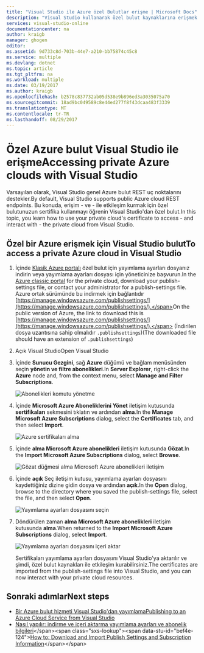 ```yaml
---
title: "Visual Studio ile Azure özel Bulutlar erişme | Microsoft Docs"
description: "Visual Studio kullanarak özel bulut kaynaklarına erişmek öğrenin."
services: visual-studio-online
documentationcenter: na
author: kraigb
manager: ghogen
editor: 
ms.assetid: 9d733c8d-703b-44e7-a210-bb75874c45c8
ms.service: multiple
ms.devlang: dotnet
ms.topic: article
ms.tgt_pltfrm: na
ms.workload: multiple
ms.date: 03/19/2017
ms.author: kraigb
ms.openlocfilehash: b2578c837732ab05d538e9b896ed3a3035075a70
ms.sourcegitcommit: 18ad9bc049589c8e44ed277f8f43dcaa483f3339
ms.translationtype: MT
ms.contentlocale: tr-TR
ms.lasthandoff: 08/29/2017
---
```

# <a name="accessing-private-azure-clouds-with-visual-studio"></a><span data-ttu-id="bef4e-103">Özel Azure bulut Visual Studio ile erişme</span><span class="sxs-lookup"><span data-stu-id="bef4e-103">Accessing private Azure clouds with Visual Studio</span></span>
<span data-ttu-id="bef4e-104">Varsayılan olarak, Visual Studio genel Azure bulut REST uç noktalarını destekler.</span><span class="sxs-lookup"><span data-stu-id="bef4e-104">By default, Visual Studio supports public Azure cloud REST endpoints.</span></span> <span data-ttu-id="bef4e-105">Bu konuda, erişim - ve - ile etkileşim kurmak için özel bulutunuzun sertifika kullanmayı öğrenin Visual Studio'dan özel bulut.</span><span class="sxs-lookup"><span data-stu-id="bef4e-105">In this topic, you learn how to use your private cloud's certificate to access - and interact with - the private cloud from Visual Studio.</span></span>

## <a name="to-access-a-private-azure-cloud-in-visual-studio"></a><span data-ttu-id="bef4e-106">Özel bir Azure erişmek için Visual Studio bulut</span><span class="sxs-lookup"><span data-stu-id="bef4e-106">To access a private Azure cloud in Visual Studio</span></span>
1. <span data-ttu-id="bef4e-107">İçinde [Klasik Azure portalı](http://go.microsoft.com/fwlink/?LinkID=213885) özel bulut için yayımlama ayarları dosyanız indirin veya yayımlama ayarları dosyası için yöneticinize başvurun.</span><span class="sxs-lookup"><span data-stu-id="bef4e-107">In the [Azure classic portal](http://go.microsoft.com/fwlink/?LinkID=213885) for the private cloud, download your publish-settings file, or contact your administrator for a publish-settings file.</span></span> <span data-ttu-id="bef4e-108">Azure ortak sürümünde bu indirmek için bağlantıdır [https://manage.windowsazure.com/publishsettings/](https://manage.windowsazure.com/publishsettings/).</span><span class="sxs-lookup"><span data-stu-id="bef4e-108">On the public version of Azure, the link to download this is [https://manage.windowsazure.com/publishsettings/](https://manage.windowsazure.com/publishsettings/).</span></span> <span data-ttu-id="bef4e-109">(İndirilen dosya uzantısına sahip olmalıdır `.publishsettings`)</span><span class="sxs-lookup"><span data-stu-id="bef4e-109">(The downloaded file should have an extension of `.publishsettings`)</span></span>

1. <span data-ttu-id="bef4e-110">Açık Visual Studio</span><span class="sxs-lookup"><span data-stu-id="bef4e-110">Open Visual Studio</span></span>

1. <span data-ttu-id="bef4e-111">İçinde **Sunucu Gezgini**, sağ **Azure** düğümü ve bağlam menüsünden seçin **yönetin ve filtre abonelikleri**.</span><span class="sxs-lookup"><span data-stu-id="bef4e-111">In **Server Explorer**, right-click the **Azure** node and, from the context menu, select **Manage and Filter Subscriptions**.</span></span>
   
    ![Abonelikleri komutu yönetme](./media/vs-azure-tools-access-private-azure-clouds-with-visual-studio/IC790778.png)

1. <span data-ttu-id="bef4e-113">İçinde **Microsoft Azure Aboneliklerini Yönet** iletişim kutusunda **sertifikaları** sekmesini tıklatın ve ardından **alma**.</span><span class="sxs-lookup"><span data-stu-id="bef4e-113">In the **Manage Microsoft Azure Subscriptions** dialog, select the **Certificates** tab, and then select **Import**.</span></span>
   
    ![Azure sertifikaları alma](./media/vs-azure-tools-access-private-azure-clouds-with-visual-studio/IC790779.png)

1. <span data-ttu-id="bef4e-115">İçinde **alma Microsoft Azure abonelikleri** iletişim kutusunda **Gözat**.</span><span class="sxs-lookup"><span data-stu-id="bef4e-115">In the **Import Microsoft Azure Subscriptions** dialog, select **Browse**.</span></span>

    ![Gözat düğmesi alma Microsoft Azure abonelikleri iletişim](./media/vs-azure-tools-access-private-azure-clouds-with-visual-studio/browse-button.png)

1. <span data-ttu-id="bef4e-117">İçinde **açık** Seç iletişim kutusu, yayımlama ayarları dosyasını kaydettiğiniz dizine gidin dosya ve ardından **açık**.</span><span class="sxs-lookup"><span data-stu-id="bef4e-117">In the **Open** dialog, browse to the directory where you saved the publish-settings file, select the file, and then select **Open**.</span></span>

    ![Yayımlama ayarları dosyasını seçin](./media/vs-azure-tools-access-private-azure-clouds-with-visual-studio/select-publish-settings-file.png)

1. <span data-ttu-id="bef4e-119">Döndürülen zaman **alma Microsoft Azure abonelikleri** iletişim kutusunda **alma**.</span><span class="sxs-lookup"><span data-stu-id="bef4e-119">When returned to the **Import Microsoft Azure Subscriptions** dialog, select **Import**.</span></span>

    ![Yayımlama ayarları dosyasını içeri aktar](./media/vs-azure-tools-access-private-azure-clouds-with-visual-studio/IC790780.png)

    <span data-ttu-id="bef4e-121">Sertifikaları yayımlama ayarları dosyasını Visual Studio'ya aktarılır ve şimdi, özel bulut kaynakları ile etkileşim kurabilirsiniz.</span><span class="sxs-lookup"><span data-stu-id="bef4e-121">The certificates are imported from the publish-settings file into Visual Studio, and you can now interact with your private cloud resources.</span></span>
   
## <a name="next-steps"></a><span data-ttu-id="bef4e-122">Sonraki adımlar</span><span class="sxs-lookup"><span data-stu-id="bef4e-122">Next steps</span></span>
- [<span data-ttu-id="bef4e-123">Bir Azure bulut hizmeti Visual Studio'dan yayımlama</span><span class="sxs-lookup"><span data-stu-id="bef4e-123">Publishing to an Azure Cloud Service from Visual Studio</span></span>](https://msdn.microsoft.com/library/azure/ee460772.aspx)
- <span data-ttu-id="bef4e-124">[Nasıl yapılır: indirme ve içeri aktarma yayımlama ayarları ve abonelik bilgileri](https://msdn.microsoft.com/library/dn385850\(v=nav.70\).aspx)</span><span class="sxs-lookup"><span data-stu-id="bef4e-124">[How to: Download and Import Publish Settings and Subscription Information](https://msdn.microsoft.com/library/dn385850\(v=nav.70\).aspx)</span></span>
